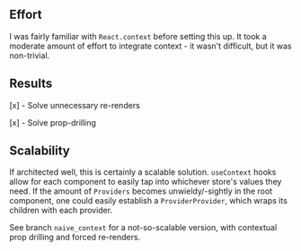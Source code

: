 ## Effort

I was fairly familiar with `React.context` before setting this up. It took a
moderate amount of effort to integrate context - it wasn't difficult, but it was
non-trivial.

## Results

[x] - Solve unnecessary re-renders

[x] - Solve prop-drilling

## Scalability

If architected well, this is certainly a scalable solution. `useContext` hooks allow for each component to easily
tap into whichever store's values they need. If the amount of `Providers` becomes unwieldy/-sightly in the root
component, one could easily establish a `ProviderProvider`, which wraps its children with each provider.

See branch `naive_context` for a not-so-scalable version, with contextual prop drilling and forced re-renders.
